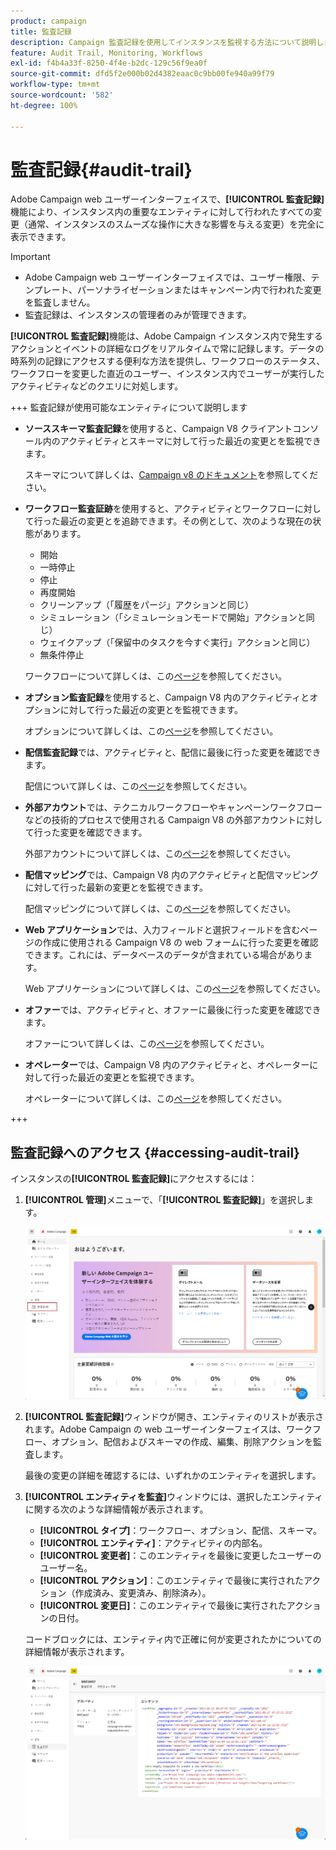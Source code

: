 ```yaml
---
product: campaign
title: 監査記録
description: Campaign 監査記録を使用してインスタンスを監視する方法について説明します
feature: Audit Trail, Monitoring, Workflows
exl-id: f4b4a33f-8250-4f4e-b2dc-129c56f9ea0f
source-git-commit: dfd5f2e000b02d4382eaac0c9bb00fe940a99f79
workflow-type: tm+mt
source-wordcount: '582'
ht-degree: 100%

---
```


# 監査記録{#audit-trail}

Adobe Campaign web ユーザーインターフェイスで、**[!UICONTROL 監査記録]**&#x200B;機能により、インスタンス内の重要なエンティティに対して行われたすべての変更（通常、インスタンスのスムーズな操作に大きな影響を与える変更）を完全に表示できます。

>[!IMPORTANT]
>
>* Adobe Campaign web ユーザーインターフェイスでは、ユーザー権限、テンプレート、パーソナライゼーションまたはキャンペーン内で行われた変更を監査しません。
>* 監査記録は、インスタンスの管理者のみが管理できます。

**[!UICONTROL 監査記録]**&#x200B;機能は、Adobe Campaign インスタンス内で発生するアクションとイベントの詳細なログをリアルタイムで常に記録します。データの時系列の記録にアクセスする便利な方法を提供し、ワークフローのステータス、ワークフローを変更した直近のユーザー、インスタンス内でユーザーが実行したアクティビティなどのクエリに対処します。

+++ 監査記録が使用可能なエンティティについて説明します

* **ソーススキーマ監査記録**&#x200B;を使用すると、Campaign V8 クライアントコンソール内のアクティビティとスキーマに対して行った最近の変更とを監視できます。

  スキーマについて詳しくは、[Campaign v8 のドキュメント](https://experienceleague.adobe.com/ja/docs/campaign/campaign-v8/developer/shemas-forms/schemas)を参照してください。

* **ワークフロー監査証跡**&#x200B;を使用すると、アクティビティとワークフローに対して行った最近の変更とを追跡できます。その例として、次のような現在の状態があります。

   * 開始
   * 一時停止
   * 停止
   * 再度開始
   * クリーンアップ（「履歴をパージ」アクションと同じ）
   * シミュレーション（「シミュレーションモードで開始」アクションと同じ）
   * ウェイクアップ（「保留中のタスクを今すぐ実行」アクションと同じ）
   * 無条件停止

  ワークフローについて詳しくは、この[ページ](../workflows/gs-workflows.md)を参照してください。

* **オプション監査記録**&#x200B;を使用すると、Campaign V8 内のアクティビティとオプションに対して行った最近の変更とを監視できます。

  オプションについて詳しくは、この[ページ](https://experienceleague.adobe.com/ja/docs/campaign-classic/using/installing-campaign-classic/appendices/configuring-campaign-options)を参照してください。

* **配信監査記録**&#x200B;では、アクティビティと、配信に最後に行った変更を確認できます。

  配信について詳しくは、この[ページ](../msg/gs-deliveries.md)を参照してください。

* **外部アカウント**&#x200B;では、テクニカルワークフローやキャンペーンワークフローなどの技術的プロセスで使用される Campaign V8 の外部アカウントに対して行った変更を確認できます。

  外部アカウントについて詳しくは、この[ページ](https://experienceleague.adobe.com/ja/docs/campaign/campaign-v8/config/configuration/external-accounts)を参照してください。

* **配信マッピング**&#x200B;では、Campaign V8 内のアクティビティと配信マッピングに対して行った最新の変更とを監視できます。

  配信マッピングについて詳しくは、この[ページ](https://experienceleague.adobe.com/ja/docs/campaign/campaign-v8/audience/add-profiles/target-mappings)を参照してください。

* **Web アプリケーション**&#x200B;では、入力フィールドと選択フィールドを含むページの作成に使用される Campaign V8 の web フォームに行った変更を確認できます。これには、データベースのデータが含まれている場合があります。

  Web アプリケーションについて詳しくは、この[ページ](https://experienceleague.adobe.com/ja/docs/campaign/campaign-v8/content/webapps)を参照してください。

* **オファー**&#x200B;では、アクティビティと、オファーに最後に行った変更を確認できます。

  オファーについて詳しくは、この[ページ](../msg/offers.md)を参照してください。

* **オペレーター**&#x200B;では、Campaign V8 内のアクティビティと、オペレーターに対して行った最近の変更とを監視できます。

  オペレーターについて詳しくは、この[ページ](https://experienceleague.adobe.com/ja/docs/campaign/campaign-v8/offers/interaction-settings/interaction-operators)を参照してください。

+++

## 監査記録へのアクセス {#accessing-audit-trail}

インスタンスの&#x200B;**[!UICONTROL 監査記録]**&#x200B;にアクセスするには：

1. **[!UICONTROL 管理]**&#x200B;メニューで、「**[!UICONTROL 監査記録]**」を選択します。

   ![](assets/audit-trail-1.png)

1. **[!UICONTROL 監査記録]**&#x200B;ウィンドウが開き、エンティティのリストが表示されます。Adobe Campaign の web ユーザーインターフェイスは、ワークフロー、オプション、配信およびスキーマの作成、編集、削除アクションを監査します。

   最後の変更の詳細を確認するには、いずれかのエンティティを選択します。

1. **[!UICONTROL エンティティを監査]**&#x200B;ウィンドウには、選択したエンティティに関する次のような詳細情報が表示されます。

   * **[!UICONTROL タイプ]**：ワークフロー、オプション、配信、スキーマ。
   * **[!UICONTROL エンティティ]**：アクティビティの内部名。
   * **[!UICONTROL 変更者]**：このエンティティを最後に変更したユーザーのユーザー名。
   * **[!UICONTROL アクション]**：このエンティティで最後に実行されたアクション（作成済み、変更済み、削除済み）。
   * **[!UICONTROL 変更日]**：このエンティティで最後に実行されたアクションの日付。

   コードブロックには、エンティティ内で正確に何が変更されたかについての詳細情報が表示されます。

   ![](assets/audit-trail-2.png)
